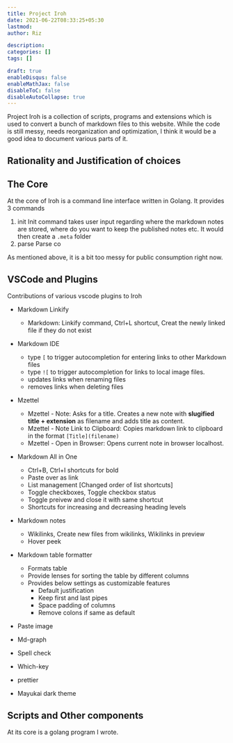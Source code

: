 ```yaml
---
title: Project Iroh
date: 2021-06-22T08:33:25+05:30
lastmod:
author: Riz

description:
categories: []
tags: []

draft: true
enableDisqus: false
enableMathJax: false
disableToC: false
disableAutoCollapse: true
---
```


Project Iroh is a collection of scripts, programs and extensions which is used to convert a bunch of markdown files to this website. While the code is still messy, needs reorganization and optimization, I think it would be a good idea to document various parts of it.

## Rationality and Justification of choices

## The Core

At the core of Iroh is a command line interface written in Golang. It provides 3 commands

1. init
   Init command takes user input regarding where the markdown notes are stored, where do you want to keep the published notes etc. It would then create a `.meta` folder
2. parse
   Parse co

As mentioned above, it is a bit too messy for public consumption right now.

## VSCode and Plugins

Contributions of various vscode plugins to Iroh

- Markdown Linkify

  - Markdown: Linkify command, Ctrl+L shortcut, Creat the newly linked file if they do not exist

- Markdown IDE

  - type `[` to trigger autocompletion for entering links to other Markdown files
  - type `![` to trigger autocompletion for links to local image files.
  - updates links when renaming files
  - removes links when deleting files

- Mzettel

  - Mzettel - Note: Asks for a title. Creates a new note with **slugified title + extension** as filename and adds title as content.
  - Mzettel - Note Link to Clipboard: Copies markdown link to clipboard in the format `[Title](filename)`
  - Mzettel - Open in Browser: Opens current note in browser localhost.

- Markdown All in One

  - Ctrl+B, Ctrl+I shortcuts for bold
  - Paste over as link
  - List management [Changed order of list shortcuts]
  - Toggle checkboxes, Toggle checkbox status
  - Toggle preivew and close it with same shortcut
  - Shortcuts for increasing and decreasing heading levels

- Markdown notes

  - Wikilinks, Create new files from wikilinks, Wikilinks in preview
  - Hover peek

- Markdown table formatter

  - Formats table
  - Provide lenses for sorting the table by different columns
  - Provides below settings as customizable features
    - Default justification
    - Keep first and last pipes
    - Space padding of columns
    - Remove colons if same as default

- Paste image
- Md-graph
- Spell check
- Which-key
- prettier
- Mayukai dark theme

## Scripts and Other components

At its core is a golang program I wrote.
